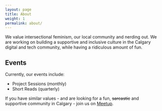 ```yaml
---
layout: page
title: About
weight: 1
permalink: about/
---
```



We value intersectional feminism, our local community and nerding out. We are working on building a supportive and inclusive culture in the Calgary digital and tech community, while having a ridiculous amount of fun.

## Events

Currently, our events include:

- Project Sessions (monthly)
- Short Reads (quarterly)

If you have similar values - and are looking for a fun, <del>sarcastic</del> and supportive community in Calgary -  join us on [Meetup](https://www.meetup.com/NerdLab-YYC/).